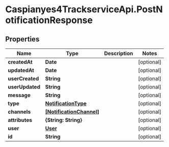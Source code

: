 # Caspianyes4TrackserviceApi.PostNotificationResponse

## Properties
Name | Type | Description | Notes
------------ | ------------- | ------------- | -------------
**createdAt** | **Date** |  | [optional] 
**updatedAt** | **Date** |  | [optional] 
**userCreated** | **String** |  | [optional] 
**userUpdated** | **String** |  | [optional] 
**message** | **String** |  | [optional] 
**type** | [**NotificationType**](NotificationType.md) |  | [optional] 
**channels** | [**[NotificationChannel]**](NotificationChannel.md) |  | [optional] 
**attributes** | **{String: String}** |  | [optional] 
**user** | [**User**](User.md) |  | [optional] 
**id** | **String** |  | [optional] 
